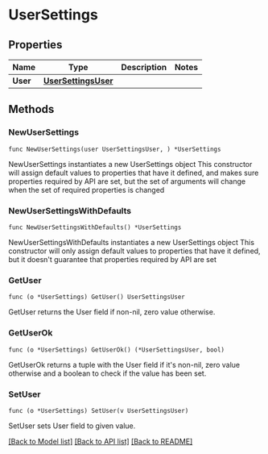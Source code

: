 # UserSettings

## Properties

Name | Type | Description | Notes
------------ | ------------- | ------------- | -------------
**User** | [**UserSettingsUser**](UserSettingsUser.md) |  | 

## Methods

### NewUserSettings

`func NewUserSettings(user UserSettingsUser, ) *UserSettings`

NewUserSettings instantiates a new UserSettings object
This constructor will assign default values to properties that have it defined,
and makes sure properties required by API are set, but the set of arguments
will change when the set of required properties is changed

### NewUserSettingsWithDefaults

`func NewUserSettingsWithDefaults() *UserSettings`

NewUserSettingsWithDefaults instantiates a new UserSettings object
This constructor will only assign default values to properties that have it defined,
but it doesn't guarantee that properties required by API are set

### GetUser

`func (o *UserSettings) GetUser() UserSettingsUser`

GetUser returns the User field if non-nil, zero value otherwise.

### GetUserOk

`func (o *UserSettings) GetUserOk() (*UserSettingsUser, bool)`

GetUserOk returns a tuple with the User field if it's non-nil, zero value otherwise
and a boolean to check if the value has been set.

### SetUser

`func (o *UserSettings) SetUser(v UserSettingsUser)`

SetUser sets User field to given value.



[[Back to Model list]](../README.md#documentation-for-models) [[Back to API list]](../README.md#documentation-for-api-endpoints) [[Back to README]](../README.md)


